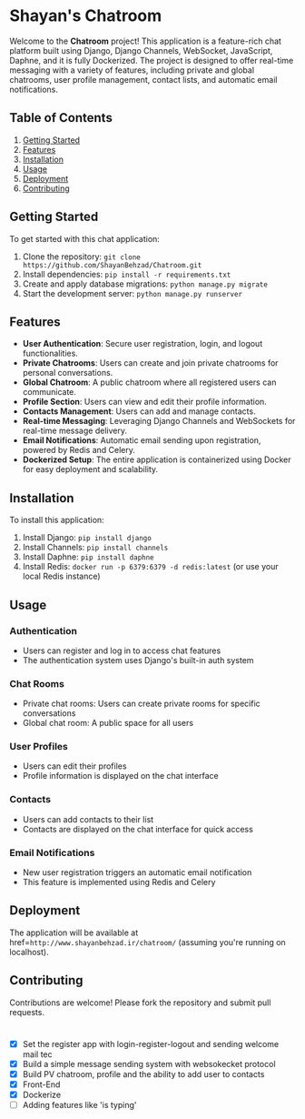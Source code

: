 # Shayan's Chatroom

Welcome to the **Chatroom** project! This application is a feature-rich chat platform built using Django, Django Channels, WebSocket, JavaScript, Daphne, and it is fully Dockerized. The project is designed to offer real-time messaging with a variety of features, including private and global chatrooms, user profile management, contact lists, and automatic email notifications.

## Table of Contents

1. [Getting Started](#getting-started)
2. [Features](#features)
3. [Installation](#installation)
4. [Usage](#usage)
5. [Deployment](#deployment)
6. [Contributing](#contributing)

## Getting Started

To get started with this chat application:

1. Clone the repository: `git clone https://github.com/ShayanBehzad/Chatroom.git`
2. Install dependencies: `pip install -r requirements.txt`
3. Create and apply database migrations: `python manage.py migrate`
4. Start the development server: `python manage.py runserver`


## Features

- **User Authentication**: Secure user registration, login, and logout functionalities.
- **Private Chatrooms**: Users can create and join private chatrooms for personal conversations.
- **Global Chatroom**: A public chatroom where all registered users can communicate.
- **Profile Section**: Users can view and edit their profile information.
- **Contacts Management**: Users can add and manage contacts.
- **Real-time Messaging**: Leveraging Django Channels and WebSockets for real-time message delivery.
- **Email Notifications**: Automatic email sending upon registration, powered by Redis and Celery.
- **Dockerized Setup**: The entire application is containerized using Docker for easy deployment and scalability.

## Installation

To install this application:

1. Install Django: `pip install django`
2. Install Channels: `pip install channels`
3. Install Daphne: `pip install daphne`
4. Install Redis: `docker run -p 6379:6379 -d redis:latest` (or use your local Redis instance)

## Usage

### Authentication

- Users can register and log in to access chat features
- The authentication system uses Django's built-in auth system

### Chat Rooms

- Private chat rooms: Users can create private rooms for specific conversations
- Global chat room: A public space for all users

### User Profiles

- Users can edit their profiles
- Profile information is displayed on the chat interface

### Contacts

- Users can add contacts to their list
- Contacts are displayed on the chat interface for quick access

### Email Notifications

- New user registration triggers an automatic email notification
- This feature is implemented using Redis and Celery

## Deployment

The application will be available at href=`http://www.shayanbehzad.ir/chatroom/` (assuming you're running on localhost).

## Contributing

Contributions are welcome! Please fork the repository and submit pull requests.


# 

 * [x] Set the register app with login-register-logout and sending welcome mail tec
 * [x] Build a simple message sending system with websokecket protocol
 * [x] Build PV chatroom, profile and the ability to add user to contacts
 * [x] Front-End
 * [x] Dockerize 
 * [ ] Adding features like 'is typing'
